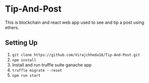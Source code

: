 # Tip-And-Post
This is blockchain and react web app used to see and tip a post using ethers.
## Setting Up
1. ```git clone https://github.com/Virajchheda18/Tip-And-Post.git```
2. ```npm install```
3. Install and run truffle suite ganache app
4. ```truffle migrate --reset```
5. ```npm run start```